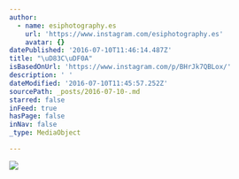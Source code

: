 ```yaml
---
author:
  - name: esiphotography.es
    url: 'https://www.instagram.com/esiphotography.es'
    avatar: {}
datePublished: '2016-07-10T11:46:14.487Z'
title: "\uD83C\uDF0A"
isBasedOnUrl: 'https://www.instagram.com/p/BHrJk7QBLox/'
description: ' '
dateModified: '2016-07-10T11:45:57.252Z'
sourcePath: _posts/2016-07-10-.md
starred: false
inFeed: true
hasPage: false
inNav: false
_type: MediaObject

---
```

![  ](https://imgflo.herokuapp.com/graph/vahj1ThiexotieMo/f92d6498b44a6c79e1ccd81de5ff185b/croprotate.jpg?cropheight=433&cropwidth=640&degrees=0&input=https%3A%2F%2Fscontent.cdninstagram.com%2Ft51.2885-15%2Fs640x640%2Fsh0.08%2Fe35%2F13658525_1656771217976490_400448750_n.jpg%3Fig_cache_key%3DMTI5MTE2NzgzODExMTA1NDM4NQ%253D%253D.2&x=0&y=104)